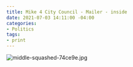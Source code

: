 ```yaml
---
title: Mike 4 City Council - Mailer - inside
date: 2021-07-03 14:11:00 -04:00
categories:
- Politics
tags:
- print
---
```


![middle-squashed-74ce9e.jpg](/uploads/middle-squashed-74ce9e.jpg)